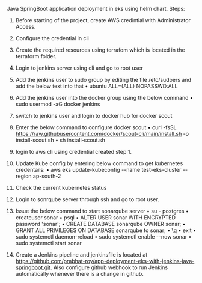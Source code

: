 Java SpringBoot application deployment in eks using helm chart.
Steps:
1.	Before starting of the project, create AWS credintial with Administrator Access.
2.	Configure the credential in cli
3.	Create the required resources using terrafom which is located in the terraform folder.
4.	Login to jenkins server using cli and go to root user
5.	Add the jenkins user to sudo group by editing the file /etc/sudoers and add the below text into that
•	ubuntu ALL=(ALL) NOPASSWD:ALL
6.	Add the jenkins user into the docker group using the below command
•	sudo usermod -aG docker jenkins
7.	switch to jenkins user and login to docker hub for docker scout
8.	Enter the below command to configure docker scout
•	curl -fsSL https://raw.githubusercontent.com/docker/scout-cli/main/install.sh -o install-scout.sh
•	sh install-scout.sh
9.	login to aws cli using credential created step 1.
10.	Update Kube config by entering below command to get kubernetes credentails:
•	aws eks update-kubeconfig --name test-eks-cluster --region ap-south-2
11.	Check the current kubernetes status
12.	Login to sonrqube server through ssh and go to root user.
13.	Issue the below command to start sonarqube server
•	su - postgres
•	createuser sonar
•	psql
•	ALTER USER sonar WITH ENCRYPTED password 'sonar';
•	CREATE DATABASE sonarqube OWNER sonar;
•	GRANT ALL PRIVILEGES ON DATABASE sonarqube to sonar; 
•	\q
•	exit
•	sudo systemctl daemon-reload
•	sudo systemctl enable --now sonar
•	sudo systemctl start sonar

14.	Create a Jenkins pipeline and jenkinsfile is located at https://github.com/prabhat-roy/app-deployment-eks-with-jenkins-java-springboot.git. Also configure github webhook to run Jenkins automatically whenever there is a change in github.
